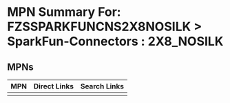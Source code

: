 



# MPN Summary For: FZSSPARKFUNCNS2X8NOSILK > SparkFun-Connectors : 2X8_NOSILK

## MPNs
  

|MPN|Direct Links|Search Links|
| :--- | :--- | :--- |
||||
